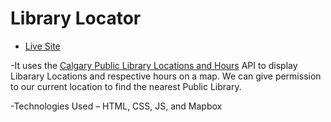 # Library Locator

- [Live Site](https://clever-carson-914a65.netlify.app/)

-It uses the [Calgary Public Library Locations and Hours](href="https://data.calgary.ca/Recreation-and-Culture/Calgary-Public-Library-Locations-and-Hours/m9y7-ui7j) API to display Libarary Locations and respective hours on a map. We can give permission to our current location to find the nearest Public Library.
           
-Technologies Used – HTML, CSS, JS, and Mapbox
